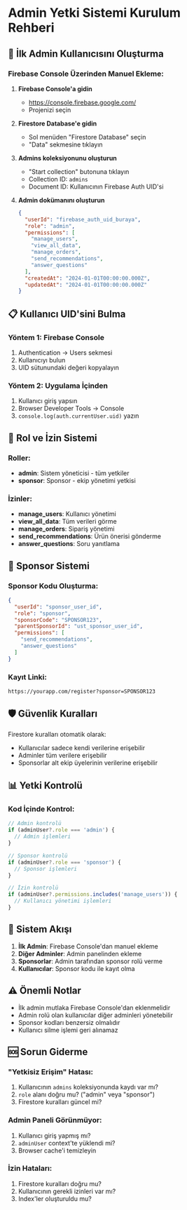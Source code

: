 # Admin Yetki Sistemi Kurulum Rehberi

## 🚀 İlk Admin Kullanıcısını Oluşturma

### Firebase Console Üzerinden Manuel Ekleme:

1. **Firebase Console'a gidin**
   - https://console.firebase.google.com/
   - Projenizi seçin

2. **Firestore Database'e gidin**
   - Sol menüden "Firestore Database" seçin
   - "Data" sekmesine tıklayın

3. **Admins koleksiyonunu oluşturun**
   - "Start collection" butonuna tıklayın
   - Collection ID: `admins`
   - Document ID: Kullanıcının Firebase Auth UID'si

4. **Admin dokümanını oluşturun**
   ```json
   {
     "userId": "firebase_auth_uid_buraya",
     "role": "admin",
     "permissions": [
       "manage_users",
       "view_all_data", 
       "manage_orders",
       "send_recommendations",
       "answer_questions"
     ],
     "createdAt": "2024-01-01T00:00:00.000Z",
     "updatedAt": "2024-01-01T00:00:00.000Z"
   }
   ```

## 📋 Kullanıcı UID'sini Bulma

### Yöntem 1: Firebase Console
1. Authentication → Users sekmesi
2. Kullanıcıyı bulun
3. UID sütunundaki değeri kopyalayın

### Yöntem 2: Uygulama İçinden
1. Kullanıcı giriş yapsın
2. Browser Developer Tools → Console
3. `console.log(auth.currentUser.uid)` yazın

## 🎯 Rol ve İzin Sistemi

### Roller:
- **admin**: Sistem yöneticisi - tüm yetkiler
- **sponsor**: Sponsor - ekip yönetimi yetkisi

### İzinler:
- **manage_users**: Kullanıcı yönetimi
- **view_all_data**: Tüm verileri görme
- **manage_orders**: Sipariş yönetimi  
- **send_recommendations**: Ürün önerisi gönderme
- **answer_questions**: Soru yanıtlama

## 🔧 Sponsor Sistemi

### Sponsor Kodu Oluşturma:
```json
{
  "userId": "sponsor_user_id",
  "role": "sponsor", 
  "sponsorCode": "SPONSOR123",
  "parentSponsorId": "ust_sponsor_user_id",
  "permissions": [
    "send_recommendations",
    "answer_questions"
  ]
}
```

### Kayıt Linki:
```
https://yourapp.com/register?sponsor=SPONSOR123
```

## 🛡️ Güvenlik Kuralları

Firestore kuralları otomatik olarak:
- Kullanıcılar sadece kendi verilerine erişebilir
- Adminler tüm verilere erişebilir
- Sponsorlar alt ekip üyelerinin verilerine erişebilir

## 📊 Yetki Kontrolü

### Kod İçinde Kontrol:
```typescript
// Admin kontrolü
if (adminUser?.role === 'admin') {
  // Admin işlemleri
}

// Sponsor kontrolü  
if (adminUser?.role === 'sponsor') {
  // Sponsor işlemleri
}

// İzin kontrolü
if (adminUser?.permissions.includes('manage_users')) {
  // Kullanıcı yönetimi işlemleri
}
```

## 🔄 Sistem Akışı

1. **İlk Admin**: Firebase Console'dan manuel ekleme
2. **Diğer Adminler**: Admin panelinden ekleme
3. **Sponsorlar**: Admin tarafından sponsor rolü verme
4. **Kullanıcılar**: Sponsor kodu ile kayıt olma

## ⚠️ Önemli Notlar

- İlk admin mutlaka Firebase Console'dan eklenmelidir
- Admin rolü olan kullanıcılar diğer adminleri yönetebilir
- Sponsor kodları benzersiz olmalıdır
- Kullanıcı silme işlemi geri alınamaz

## 🆘 Sorun Giderme

### "Yetkisiz Erişim" Hatası:
1. Kullanıcının `admins` koleksiyonunda kaydı var mı?
2. `role` alanı doğru mu? ("admin" veya "sponsor")
3. Firestore kuralları güncel mi?

### Admin Paneli Görünmüyor:
1. Kullanıcı giriş yapmış mı?
2. `adminUser` context'te yüklendi mi?
3. Browser cache'i temizleyin

### İzin Hataları:
1. Firestore kuralları doğru mu?
2. Kullanıcının gerekli izinleri var mı?
3. Index'ler oluşturuldu mu?